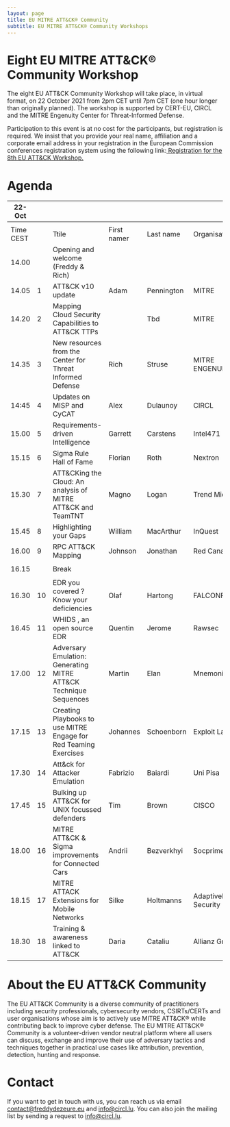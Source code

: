```yaml
---
layout: page
title: EU MITRE ATT&CK® Community
subtitle: EU MITRE ATT&CK® Community Workshops
---
```


# Eight EU MITRE ATT&CK® Community Workshop

The eight EU ATT&CK Community Workshop will take place, in virtual format, on 22 October 2021 from 2pm CET until 7pm CET (one hour longer than originally planned). The workshop is supported by CERT-EU, CIRCL and the MITRE Engenuity Center for Threat-Informed Defense. 

Participation to this event is at no cost for the participants, but registration is required. We insist that you provide your real name, affiliation and a corporate email address in your registration in the European Commission conferences registration system using the following link:<a href="https://scic.ec.europa.eu/ew/register/dgscic/8th_EU_ATT_CK_Community_Workshop_22_October_2021_virtual/e/lk/g/30870/k/"> Registration for the 8th EU ATT&CK Workshop.</a>

# Agenda

| 22-Oct    |    |                                                                  |             |            |                         |
|-----------|----|------------------------------------------------------------------|-------------|------------|-------------------------|
|           |    |                                                                  |             |            |                         |
| Time CEST |    | Ttile                                                            | First namer | Last name  | Organisation            |
| 14.00     |    | Opening and welcome (Freddy & Rich)                              |             |            |                         |
| 14.05     | 1  | ATT&CK v10 update                                                | Adam        | Pennington | MITRE                   |
| 14.20     | 2  | Mapping Cloud Security Capabilities to ATT&CK TTPs               |             | Tbd        | MITRE                   |
| 14.35     | 3  | New resources from the Center for Threat Informed Defense        | Rich        | Struse     | MITRE ENGENUITY         |
| 14:45     | 4  | Updates on MISP and CyCAT                                        | Alex        | Dulaunoy   | CIRCL                   |
| 15.00     | 5  | Requirements-driven Intelligence                                 | Garrett     | Carstens   | Intel471                |
| 15.15     | 6  | Sigma Rule Hall of Fame                                          | Florian     | Roth       | Nextron                 |
| 15.30     | 7  | ATT&CKing the Cloud: An analysis of MITRE ATT&CK and TeamTNT     | Magno       | Logan      | Trend Micro             |
| 15.45     | 8  | Highlighting your Gaps                                           | William     | MacArthur  | InQuest                 |
| 16.00     | 9  | RPC ATT&CK Mapping                                               | Johnson     | Jonathan   | Red Canary              |
|           |    |                                                                  |             |            |                         |
| 16.15     |    | Break                                                            |             |            |                         |
|           |    |                                                                  |             |            |                         |
| 16.30     | 10 | EDR you covered ? Know your deficiencies                         | Olaf        | Hartong    | FALCONFORCE             |
| 16.45     | 11 | WHIDS , an open source EDR                                       | Quentin     | Jerome     | Rawsec                  |
| 17.00     | 12 | Adversary Emulation: Generating MITRE ATT&CK Technique Sequences | Martin      | Elan       | Mnemonic                |
| 17.15     | 13 | Creating Playbooks to use MITRE Engage for Red Teaming Exercises | Johannes    | Schoenborn | Exploit Labs            |
| 17.30     | 14 | Att&ck for Attacker Emulation                                    | Fabrizio    | Baiardi    | Uni Pisa                |
| 17.45     | 15 | Bulking up ATT&CK for UNIX focussed defenders                    | Tim         | Brown      | CISCO                   |
| 18.00     | 16 | MITRE ATT&CK & Sigma improvements for Connected Cars             | Andrii      | Bezverkhyi | Socprime                |
| 18.15     | 17 | MITRE ATTACK Extensions for Mobile Networks                      | Silke       | Holtmanns  | AdaptiveMobile Security |
| 18.30     | 18 | Training & awareness linked to ATT&CK                            | Daria       | Cataliu    | Allianz Group           |


# About the EU ATT&CK Community

The EU ATT&CK Community is a diverse community of practitioners including security professionals, cybersecurity vendors, CSIRTs/CERTs and user organisations whose aim is to actively use MITRE ATT&CK® while contributing back to improve cyber defense. The EU MITRE ATT&CK® Community is a volunteer-driven vendor neutral platform where all users can discuss, exchange and improve their use of adversary tactics and techniques together in practical use cases like attribution, prevention, detection, hunting and response.

# Contact

If you want to get in touch with us, you can reach us via email contact@freddydezeure.eu and info@circl.lu. You can also join the mailing list by sending a request to info@circl.lu.

